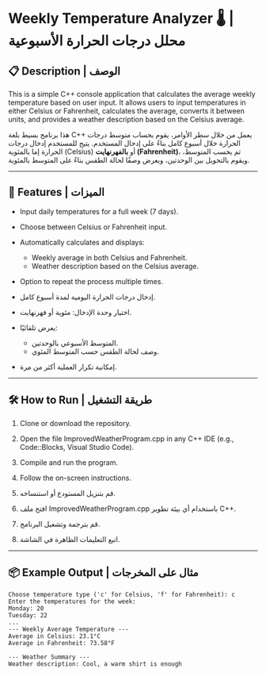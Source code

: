 # Weekly Temperature Analyzer 🌡️ | محلل درجات الحرارة الأسبوعية

## 📋 Description | الوصف

This is a simple C++ console application that calculates the average weekly temperature based on user input. It allows users to input temperatures in either Celsius or Fahrenheit, calculates the average, converts it between units, and provides a weather description based on the Celsius average.

هذا برنامج بسيط بلغة C++ يعمل من خلال سطر الأوامر، يقوم بحساب متوسط درجات الحرارة خلال أسبوع كامل بناءً على إدخال المستخدم. يتيح للمستخدم إدخال درجات الحرارة إما بالمئوية (Celsius) أو **بالفهرنهايت (Fahrenheit)**، ثم يحسب المتوسط، ويقوم بالتحويل بين الوحدتين، ويعرض وصفًا لحالة الطقس بناءً على المتوسط بالمئوية.

---

## 🎯 Features | الميزات

- Input daily temperatures for a full week (7 days).
- Choose between Celsius or Fahrenheit input.
- Automatically calculates and displays:
  - Weekly average in both Celsius and Fahrenheit.
  - Weather description based on the Celsius average.
- Option to repeat the process multiple times.

- إدخال درجات الحرارة اليومية لمدة أسبوع كامل.
- اختيار وحدة الإدخال: مئوية أو فهرنهايت.
- يعرض تلقائيًا:
  - المتوسط الأسبوعي بالوحدتين.
  - وصف لحالة الطقس حسب المتوسط المئوي.
- إمكانية تكرار العملية أكثر من مرة.

---

## 🛠️ How to Run | طريقة التشغيل

1. Clone or download the repository.
2. Open the file ImprovedWeatherProgram.cpp in any C++ IDE (e.g., Code::Blocks, Visual Studio Code).
3. Compile and run the program.
4. Follow the on-screen instructions.

1. قم بتنزيل المستودع أو استنساخه.
2. افتح ملف ImprovedWeatherProgram.cpp باستخدام أي بيئة تطوير C++.
3. قم بترجمة وتشغيل البرنامج.
4. اتبع التعليمات الظاهرة في الشاشة.

---

## 📦 Example Output | مثال على المخرجات

```text
Choose temperature type ('c' for Celsius, 'f' for Fahrenheit): c
Enter the temperatures for the week:
Monday: 20
Tuesday: 22
...
--- Weekly Average Temperature ---
Average in Celsius: 23.1°C
Average in Fahrenheit: 73.58°F

--- Weather Summary ---
Weather description: Cool, a warm shirt is enough